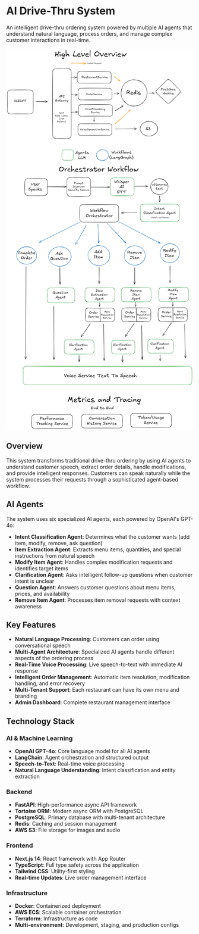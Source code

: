 # AI Drive-Thru System

An intelligent drive-thru ordering system powered by multiple AI agents that understand natural language, process orders, and manage complex customer interactions in real-time.

![System Architecture](AI-Drivethrough-SD.png)

## Overview

This system transforms traditional drive-thru ordering by using AI agents to understand customer speech, extract order details, handle modifications, and provide intelligent responses. Customers can speak naturally while the system processes their requests through a sophisticated agent-based workflow.

## AI Agents

The system uses six specialized AI agents, each powered by OpenAI's GPT-4o:

- **Intent Classification Agent**: Determines what the customer wants (add item, modify, remove, ask question)
- **Item Extraction Agent**: Extracts menu items, quantities, and special instructions from natural speech
- **Modify Item Agent**: Handles complex modification requests and identifies target items
- **Clarification Agent**: Asks intelligent follow-up questions when customer intent is unclear
- **Question Agent**: Answers customer questions about menu items, prices, and availability
- **Remove Item Agent**: Processes item removal requests with context awareness

## Key Features

- **Natural Language Processing**: Customers can order using conversational speech
- **Multi-Agent Architecture**: Specialized AI agents handle different aspects of the ordering process
- **Real-Time Voice Processing**: Live speech-to-text with immediate AI response
- **Intelligent Order Management**: Automatic item resolution, modification handling, and error recovery
- **Multi-Tenant Support**: Each restaurant can have its own menu and branding
- **Admin Dashboard**: Complete restaurant management interface

## Technology Stack

### AI & Machine Learning
- **OpenAI GPT-4o**: Core language model for all AI agents
- **LangChain**: Agent orchestration and structured output
- **Speech-to-Text**: Real-time voice processing
- **Natural Language Understanding**: Intent classification and entity extraction

### Backend
- **FastAPI**: High-performance async API framework
- **Tortoise ORM**: Modern async ORM with PostgreSQL
- **PostgreSQL**: Primary database with multi-tenant architecture
- **Redis**: Caching and session management
- **AWS S3**: File storage for images and audio

### Frontend
- **Next.js 14**: React framework with App Router
- **TypeScript**: Full type safety across the application
- **Tailwind CSS**: Utility-first styling
- **Real-time Updates**: Live order management interface

### Infrastructure
- **Docker**: Containerized deployment
- **AWS ECS**: Scalable container orchestration
- **Terraform**: Infrastructure as code
- **Multi-environment**: Development, staging, and production configs
